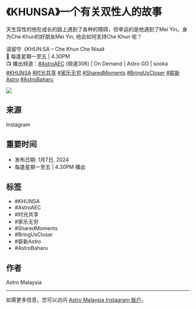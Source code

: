 # 《KHUNSA》一个有关双性人的故事

天生双性的他在成长的路上遇到了各种的障碍，但幸运的是他遇到了Mei Yin。身为Che Khun的好朋友Mei Yin, 他会如何支持Che Khun 呢？

请留守《KHUN:SA – Che Khun Che Nisa》  
📅 每逢星期一至五 | 4.30PM  
📺 播出频道：[#AstroAEC](https://www.instagram.com/explore/tags/astroaec/) (频道306) | On Demand | Astro GO | sooka  
[#KHUNSA](https://www.instagram.com/explore/tags/khunsa/) [#时光共享](https://www.instagram.com/explore/tags/%E6%97%B6%E5%85%89%E5%85%B1%E4%BA%AB/) [#家乐无穷](https://www.instagram.com/explore/tags/%E5%AE%B6%E4%B9%90%E6%97%A0%E7%A9%B7/) [#SharedMoments](https://www.instagram.com/explore/tags/sharedmoments/) [#BringUsCloser](https://www.instagram.com/explore/tags/bringuscloser/) [#崭新Astro](https://www.instagram.com/explore/tags/%E5%B4%AD%E6%96%B0astro/) [#AstroBaharu](https://www.instagram.com/explore/tags/astrobaharu/)

![](https://scontent-sjc3-1.cdninstagram.com/v/t51.2885-15/473612994_1173940620743122_7630366672818492468_n.jpg?stp=c315.0.810.810a_dst-jpg_e35_s640x640_sh0.08_tt6&_nc_ht=scontent-sjc3-1.cdninstagram.com&_nc_cat=110&_nc_ohc=Fy-GzVJXovYQ7kNvgFZ5I8-&_nc_gid=5a478a2c3f7c47808bafc7ea6d3828d2&edm=APU89FABAAAA&ccb=7-5&oh=00_AYCW934VRUmMrFKWdP0a0esBPfg9s0Rm_Zuk8t8RN_pigg&oe=678BA4AF&_nc_sid=bc0c2c)

## 来源
Instagram

## 重要时间
- 发布日期: 1月7日, 2024
- 每逢星期一至五 | 4.30PM 播出

## 标签
- #KHUNSA
- #AstroAEC
- #时光共享
- #家乐无穷
- #SharedMoments
- #BringUsCloser
- #崭新Astro
- #AstroBaharu

## 作者
Astro Malaysia

---

如需更多信息，您可以访问 [Astro Malaysia Instagram 账户](https://www.instagram.com/astromalaysia/)。